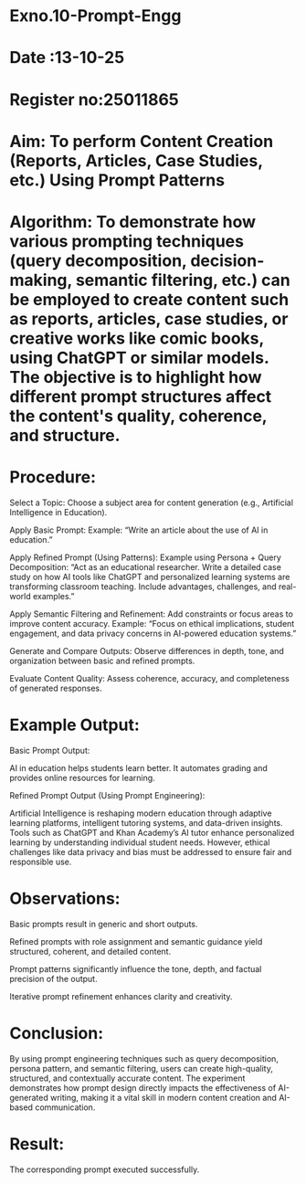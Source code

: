 # Exno.10-Prompt-Engg
# Date :13-10-25 
# Register no:25011865
# Aim: To perform Content Creation (Reports, Articles, Case Studies, etc.) Using Prompt Patterns

# Algorithm: To demonstrate how various prompting techniques (query decomposition, decision-making, semantic filtering, etc.) can be employed to create content such as reports, articles, case studies, or creative works like comic books, using ChatGPT or similar models. The objective is to highlight how different prompt structures affect the content's quality, coherence, and structure.

# Procedure:

Select a Topic: Choose a subject area for content generation (e.g., Artificial Intelligence in Education).

Apply Basic Prompt: Example: “Write an article about the use of AI in education.”

Apply Refined Prompt (Using Patterns): Example using Persona + Query Decomposition: “Act as an educational researcher. Write a detailed case study on how AI tools like ChatGPT and personalized learning systems are transforming classroom teaching. Include advantages, challenges, and real-world examples.”

Apply Semantic Filtering and Refinement: Add constraints or focus areas to improve content accuracy. Example: “Focus on ethical implications, student engagement, and data privacy concerns in AI-powered education systems.”

Generate and Compare Outputs: Observe differences in depth, tone, and organization between basic and refined prompts.

Evaluate Content Quality: Assess coherence, accuracy, and completeness of generated responses.

# Example Output:

Basic Prompt Output:

AI in education helps students learn better. It automates grading and provides online resources for learning.

Refined Prompt Output (Using Prompt Engineering):

Artificial Intelligence is reshaping modern education through adaptive learning platforms, intelligent tutoring systems, and data-driven insights. Tools such as ChatGPT and Khan Academy’s AI tutor enhance personalized learning by understanding individual student needs. However, ethical challenges like data privacy and bias must be addressed to ensure fair and responsible use.

# Observations:

Basic prompts result in generic and short outputs.

Refined prompts with role assignment and semantic guidance yield structured, coherent, and detailed content.

Prompt patterns significantly influence the tone, depth, and factual precision of the output.

Iterative prompt refinement enhances clarity and creativity.

# Conclusion:

By using prompt engineering techniques such as query decomposition, persona pattern, and semantic filtering, users can create high-quality, structured, and contextually accurate content. The experiment demonstrates how prompt design directly impacts the effectiveness of AI-generated writing, making it a vital skill in modern content creation and AI-based communication.

# Result:

The corresponding prompt executed successfully.










